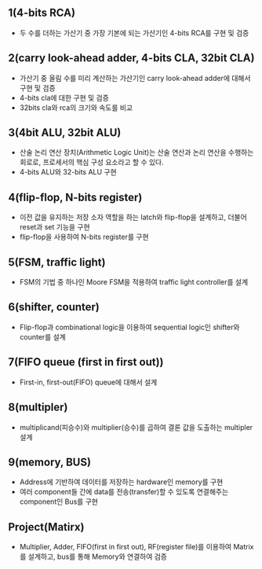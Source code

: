 ## 1(4-bits RCA)
* 두 수를 더하는 가산기 중 가장 기본에 되는 가산기인 4-bits RCA를 구현 및 검증  
  
  
  
## 2(carry look-ahead adder, 4-bits CLA, 32bit CLA)
* 가산기 중 올림 수를 미리 계산하는 가산기인 carry look-ahead adder에 대해서 구현 및 검증  
* 4-bits cla에 대한 구현 및 검증
* 32bits cla와 rca의 크기와 속도를 비교
  
  

## 3(4bit ALU, 32bit ALU)
* 산술 논리 연산 장치(Arithmetic Logic Unit)는 산술 연산과 논리 연산을 수행하는 회로로, 프로세서의 핵심 구성 요소라고 할 수 있다.   
* 4-bits ALU와 32-bits ALU 구현
  
  
  
## 4(flip-flop, N-bits register)
* 이전 값을 유지하는 저장 소자 역할을 하는 latch와 flip-flop을 설계하고, 더불어 reset과 set 기능을 구현  
* flip-flop을 사용하여 N-bits register를 구현



## 5(FSM, traffic light)
* FSM의 기법 중 하나인 Moore FSM을 적용하여 traffic light controller를 설계
  


## 6(shifter, counter)
* Flip-flop과 combinational logic을 이용하여 sequential logic인 shifter와 counter를 설계
  


## 7(FIFO queue (first in first out))
* First-in, first-out(FIFO) queue에 대해서 설계
  


## 8(multipler)
* multiplicand(피승수)와 multiplier(승수)를 곱하여 결론 값을 도출하는 multipler 설계
  


## 9(memory, BUS)
* Address에 기반하여 데이터를 저장하는 hardware인 memory를 구현
* 여러 component들 간에 data를 전송(transfer)할 수 있도록 연결해주는 component인 Bus를 구현  
  
  
  
## Project(Matirx)
* Multiplier, Adder, FIFO(first in first out), RF(register file)를 이용하여 Matrix를 설계하고, bus를 통해 Memory와 연결하여 검증